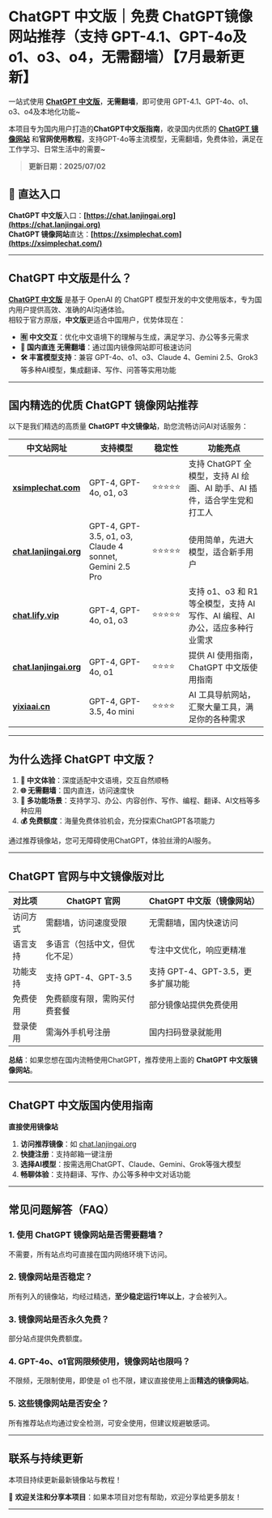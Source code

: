 # ChatGPT 中文版｜免费 ChatGPT镜像网站推荐（支持 GPT-4.1、GPT-4o及o1、o3、o4，无需翻墙）【7月最新更新】

一站式使用 **[ChatGPT 中文版](https://chat.lanjingai.org)**，**无需翻墙**，即可使用 GPT-4.1、GPT-4o、o1、o3、o4及本地化功能~

本项目专为国内用户打造的**ChatGPT中文版指南**，收录国内优质的 [**ChatGPT 镜像网站**](https://xsimplechat.com) 和**官网使用教程**，支持GPT-4o等主流模型，无需翻墙，免费体验，满足在工作学习、日常生活中的需要~

> **更新日期：2025/07/02**

## 🚀 直达入口

**ChatGPT 中文版**入口：**[https://chat.lanjingai.org](https://chat.lanjingai.org)**   
**ChatGPT 镜像网站**直达：**[https://xsimplechat.com](https://xsimplechat.com/)**

---

## ChatGPT 中文版是什么？

[**ChatGPT 中文版**](https://chat.lanjingai.org) 是基于 OpenAI 的 ChatGPT 模型开发的中文使用版本，专为国内用户提供高效、准确的AI沟通体验。   
相较于官方原版，**中文版**更适合中国用户，优势体现在：

- **🈶 中文交互**：优化中文语境下的理解与生成，满足学习、办公等多元需求
- **🚀 国内直连 无需翻墙**：通过国内镜像网站即可极速访问
- **🛠️ 丰富模型支持**：兼容 GPT-4o、o1、o3、Claude 4、Gemini 2.5、Grok3 等多种AI模型，集成翻译、写作、问答等实用功能

---

## 国内精选的优质 ChatGPT 镜像网站推荐

以下是我们精选的高质量 **ChatGPT 中文镜像站**，助您流畅访问AI对话服务：

| 中文站网址                            | 支持模型                         | 稳定性 | 功能亮点                                                         |
|---------------------------------------|----------------------------------|--------|------------------------------------------------------------------|
| **[xsimplechat.com](https://xsimplechat.com)** | GPT-4, GPT-4o, o1, o3 | ⭐⭐⭐⭐⭐  | 支持 ChatGPT 全模型，支持 AI 绘画、AI 助手、AI 插件，适合学生党和打工人 |
| **[chat.lanjingai.org](https://chat.lanjingai.org)**  | GPT-4, GPT-3.5, o1, o3, Claude 4 sonnet, Gemini 2.5 Pro  | ⭐⭐⭐⭐⭐  | 使用简单，先进大模型，适合新手用户       |
| **[chat.lify.vip](https://chat.yixiaai.com)**   | GPT-4, GPT-4o, o1, o3 | ⭐⭐⭐⭐⭐  | 支持 o1、o3 和 R1 等全模型，支持 AI 写作、AI 编程、AI 办公，适应多种行业需求   |
| **[chat.lanjingai.org](https://chat.lanjingai.org)** | GPT-4, GPT-4o, o1     | ⭐⭐⭐⭐   | 提供 AI 使用指南，ChatGPT 中文版使用指南                       |
| **[yixiaai.cn](https://yixiaai.cn)**           | GPT-4, GPT-3.5, 4o mini           | ⭐⭐⭐⭐   | AI 工具导航网站，汇聚大量工具，满足你的各种需求                   |

---

## 为什么选择 ChatGPT 中文版？

1. **📝 中文体验**：深度适配中文语境，交互自然顺畅
2. **🌐 无需翻墙**：国内直连，访问速度快
3. **🎯 多功能场景**：支持学习、办公、内容创作、写作、编程、翻译、AI文档等多种应用
4. **💰 免费额度**：海量免费体验机会，充分探索ChatGPT各项能力

通过推荐镜像站，您可无障碍使用ChatGPT，体验丝滑的AI服务。

---

## ChatGPT 官网与中文镜像版对比

| 对比项        | ChatGPT 官网                  | ChatGPT 中文版（镜像网站）          |
|---------------|-------------------------------|-------------------------------------|
| 访问方式      | 需翻墙，访问速度受限           | 无需翻墙，国内快速访问               |
| 语言支持      | 多语言（包括中文，但优化不足） | 专注中文优化，响应更精准             |
| 功能支持      | 支持 GPT-4、GPT-3.5           | 支持 GPT-4、GPT-3.5，更多扩展功能 |
| 免费使用      | 免费额度有限，需购买付费套餐   | 部分镜像站提供免费使用                |
| 登录使用      | 需海外手机号注册               | 国内扫码登录就能用            |

**总结**：如果您想在国内流畅使用ChatGPT，推荐使用上面的 **ChatGPT 中文版镜像网站**。

---

## ChatGPT 中文版国内使用指南

**直接使用镜像站**

1. **访问推荐镜像**：如 [chat.lanjingai.org](https://chat.lanjingai.org)
2. **快捷注册**：支持邮箱一键注册
3. **选择AI模型**：按需选用ChatGPT、Claude、Gemini、Grok等强大模型
4. **畅聊体验**：支持翻译、写作、办公等多种中文对话功能

---

## 常见问题解答（FAQ）

### 1. 使用 ChatGPT 镜像网站是否需要翻墙？
不需要，所有站点均可直接在国内网络环境下访问。

### 2. 镜像网站是否稳定？
所有列入的镜像站，均经过精选，**至少稳定运行1年以上**，才会被列入。

### 3. 镜像网站是否永久免费？
部分站点提供免费额度。

### 4. GPT-4o、o1官网限频使用，镜像网站也限吗？
不限频，无限制使用，即使是 o1 也不限，建议直接使用上面**精选的镜像网站**。

### 5. 这些镜像网站是否安全？
所有推荐站点均通过安全检测，可安全使用，但建议规避敏感词。

---

## 联系与持续更新

本项目持续更新最新镜像站与教程！

🌟 **欢迎关注和分享本项目**：如果本项目对您有帮助，欢迎分享给更多朋友！

---
